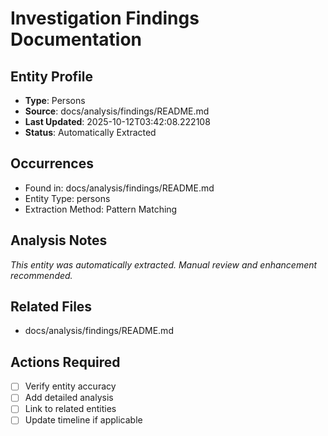 # Investigation Findings Documentation

## Entity Profile
- **Type**: Persons
- **Source**: docs/analysis/findings/README.md
- **Last Updated**: 2025-10-12T03:42:08.222108
- **Status**: Automatically Extracted

## Occurrences
- Found in: docs/analysis/findings/README.md
- Entity Type: persons
- Extraction Method: Pattern Matching

## Analysis Notes
*This entity was automatically extracted. Manual review and enhancement recommended.*

## Related Files
- docs/analysis/findings/README.md

## Actions Required
- [ ] Verify entity accuracy
- [ ] Add detailed analysis
- [ ] Link to related entities
- [ ] Update timeline if applicable
